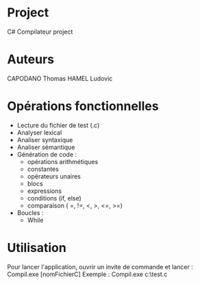 # Project
C# Compilateur project

# Auteurs
CAPODANO Thomas
HAMEL Ludovic

# Opérations fonctionnelles
 - Lecture du fichier de test (.c)
 - Analyser lexical
 - Analiser syntaxique
 - Analiser sémantique
 - Génération de code :
    - opérations arithmétiques
    - constantes
    - opérateurs unaires
    - blocs
    - expressions
    - conditions (if, else)
    - comparaison ( =, !=, <, >, <=, >=)
 - Boucles :
    - While

# Utilisation
Pour lancer l'application, ouvrir un invite de commande et lancer : 
Compil.exe [nomFichierC]
Exemple :
Compil.exe c:\test.c